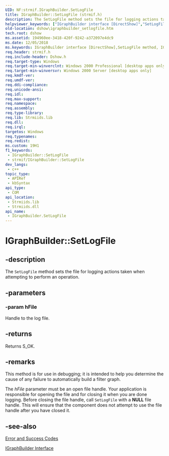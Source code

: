 ```yaml
---
UID: NF:strmif.IGraphBuilder.SetLogFile
title: IGraphBuilder::SetLogFile (strmif.h)
description: The SetLogFile method sets the file for logging actions taken when attempting to perform an operation.
helpviewer_keywords: ["IGraphBuilder interface [DirectShow]","SetLogFile method","IGraphBuilder.SetLogFile","IGraphBuilder::SetLogFile","IGraphBuilderSetLogFile","SetLogFile","SetLogFile method [DirectShow]","SetLogFile method [DirectShow]","IGraphBuilder interface","dshow.igraphbuilder_setlogfile","strmif/IGraphBuilder::SetLogFile"]
old-location: dshow\igraphbuilder_setlogfile.htm
tech.root: dshow
ms.assetid: 194960ee-3418-420f-9242-a372097e4dc9
ms.date: 12/05/2018
ms.keywords: IGraphBuilder interface [DirectShow],SetLogFile method, IGraphBuilder.SetLogFile, IGraphBuilder::SetLogFile, IGraphBuilderSetLogFile, SetLogFile, SetLogFile method [DirectShow], SetLogFile method [DirectShow],IGraphBuilder interface, dshow.igraphbuilder_setlogfile, strmif/IGraphBuilder::SetLogFile
req.header: strmif.h
req.include-header: Dshow.h
req.target-type: Windows
req.target-min-winverclnt: Windows 2000 Professional [desktop apps only]
req.target-min-winversvr: Windows 2000 Server [desktop apps only]
req.kmdf-ver: 
req.umdf-ver: 
req.ddi-compliance: 
req.unicode-ansi: 
req.idl: 
req.max-support: 
req.namespace: 
req.assembly: 
req.type-library: 
req.lib: Strmiids.lib
req.dll: 
req.irql: 
targetos: Windows
req.typenames: 
req.redist: 
ms.custom: 19H1
f1_keywords:
 - IGraphBuilder::SetLogFile
 - strmif/IGraphBuilder::SetLogFile
dev_langs:
 - c++
topic_type:
 - APIRef
 - kbSyntax
api_type:
 - COM
api_location:
 - Strmiids.lib
 - Strmiids.dll
api_name:
 - IGraphBuilder.SetLogFile
---
```


# IGraphBuilder::SetLogFile


## -description

The <code>SetLogFile</code> method sets the file for logging actions taken when attempting to perform an operation.

## -parameters

### -param hFile

Handle to the log file.

## -returns

Returns S_OK.

## -remarks

This method is for use in debugging; it is intended to help you determine the cause of any failure to automatically build a filter graph.

The <i>hFile</i> parameter must be an open file handle. Your application is responsible for opening the file and for closing it when you are done logging. Before closing the file handle, call <code>SetLogFile</code> with a <b>NULL</b> file handle. This will ensure that the component does not attempt to use the file handle after you have closed it.

## -see-also

<a href="https://docs.microsoft.com/windows/desktop/DirectShow/error-and-success-codes">Error and Success Codes</a>



<a href="https://docs.microsoft.com/windows/desktop/api/strmif/nn-strmif-igraphbuilder">IGraphBuilder Interface</a>

